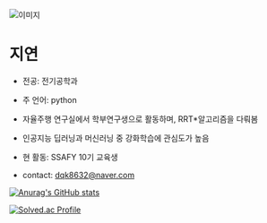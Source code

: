 ![이미지](https://upload.wikimedia.org/wikipedia/ko/thumb/4/4a/%EC%8B%A0%EC%A7%B1%EA%B5%AC.png/230px-%EC%8B%A0%EC%A7%B1%EA%B5%AC.png)

# 지연

- 전공: 전기공학과
- 주 언어: python
- 자율주행 연구실에서 학부연구생으로 활동하며, RRT*알고리즘을 다뤄봄
- 인공지능 딥러닝과 머신러닝 중 강화학습에 관심도가 높음
- 현 활동: SSAFY 10기 교육생

- contact: dqk8632@naver.com


[![Anurag's GitHub stats](https://github-readme-stats.vercel.app/api?username=jiyeonnnny)](https://github.com/anuraghazra/github-readme-stats)

[![Solved.ac Profile](http://mazassumnida.wtf/api/v2/generate_badge?boj=dqk8632@naver.com)](https://solved.ac/dqk8632@naver.com/)
